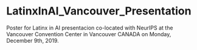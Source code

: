 # LatinxInAI_Vancouver_Presentation
Poster for Latinx in AI presentacion co-located with NeurIPS at the Vancouver Convention Center in Vancouver CANADA on Monday, December 9th, 2019.
